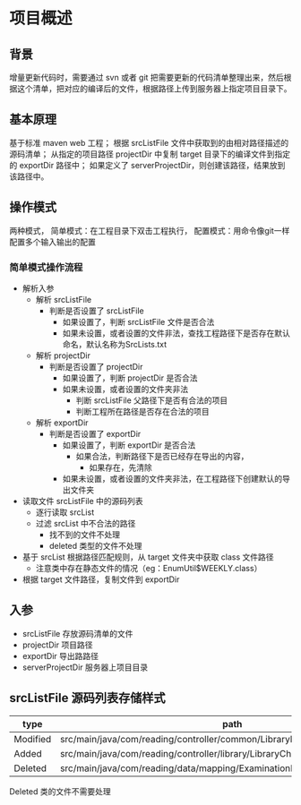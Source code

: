 # 项目概述

## 背景

增量更新代码时，需要通过 svn 或者 git 把需要更新的代码清单整理出来，然后根据这个清单，把对应的编译后的文件，根据路径上传到服务器上指定项目目录下。

## 基本原理

基于标准 maven web 工程；
根据 srcListFile 文件中获取到的由相对路径描述的源码清单；
从指定的项目路径 projectDir 中复制 target 目录下的编译文件到指定的 exportDir 路径中；
如果定义了 serverProjectDir，则创建该路径，结果放到该路径中。

## 操作模式

两种模式，
简单模式：在工程目录下双击工程执行，
配置模式：用命令像git一样配置多个输入输出的配置

### 简单模式操作流程

+ 解析入参
  + 解析 srcListFile
    + 判断是否设置了 srcListFile
      + 如果设置了，判断 srcListFile 文件是否合法
      + 如果未设置，或者设置的文件非法，查找工程路径下是否存在默认命名，默认名称为SrcLists.txt
  + 解析 projectDir
    + 判断是否设置了 projectDir
      + 如果设置了，判断 projectDir 是否合法
      + 如果未设置，或者设置的文件夹非法
        + 判断 srcListFile 父路径下是否有合法的项目
        + 判断工程所在路径是否存在合法的项目
  + 解析 exportDir
    + 判断是否设置了 exportDir
      + 如果设置了，判断 exportDir 是否合法
        + 如果合法，判断路径下是否已经存在导出的内容，
          + 如果存在，先清除
      + 如果未设置，或者设置的文件夹非法，在工程路径下创建默认的导出文件夹
+ 读取文件 srcListFile 中的源码列表
  + 逐行读取 srcList
  + 过滤 srcList 中不合法的路径
    + 找不到的文件不处理
    + deleted 类型的文件不处理
+ 基于 srcList 根据路径匹配规则，从 target 文件夹中获取 class 文件路径
  + 注意类中存在静态文件的情况（eg：EnumUtil$WEEKLY.class）
+ 根据 target 文件路径，复制文件到 exportDir

## 入参

+ srcListFile 存放源码清单的文件
+ projectDir 项目路径
+ exportDir 导出路路径
+ serverProjectDir 服务器上项目目录

## srcListFile 源码列表存储样式

type | path
--- | ---
Modified | src/main/java/com/reading/controller/common/LibraryInterceptor.java
Added | src/main/java/com/reading/controller/library/LibraryCheckInDeviceController.java
Deleted | src/main/java/com/reading/data/mapping/ExaminationBatchRecordMapper.xml

Deleted 类的文件不需要处理
